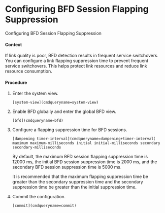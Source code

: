 Configuring BFD Session Flapping Suppression
============================================

Configuring BFD Session Flapping Suppression

#### Context

If link quality is poor, BFD detection results in frequent service switchovers. You can configure a link flapping suppression time to prevent frequent service switchovers. This helps protect link resources and reduce link resource consumption.


#### Procedure

1. Enter the system view.
   ```
   [system-view](cmdqueryname=system-view)
   ```
2. Enable BFD globally and enter the global BFD view.
   ```
   [bfd](cmdqueryname=bfd)
   ```
3. Configure a flapping suppression time for BFD sessions.
   ```
   [dampening timer-interval](cmdqueryname=dampening+timer-interval) maximum maximum-milliseconds initial initial-milliseconds secondary secondary-milliseconds
   ```
   
   By default, the maximum BFD session flapping suppression time is 12000 ms, the initial BFD session suppression time is 2000 ms, and the secondary BFD session suppression time is 5000 ms.
   
   It is recommended that the maximum flapping suppression time be greater than the secondary suppression time and the secondary suppression time be greater than the initial suppression time.
4. Commit the configuration.
   ```
   [commit](cmdqueryname=commit)
   ```